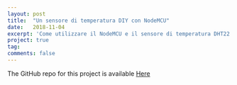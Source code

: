 ```yaml
---
layout: post
title:  "Un sensore di temperatura DIY con NodeMCU"
date:   2018-11-04
excerpt: 'Come utilizzare il NodeMCU e il sensore di temperatura DHT22 per creare una "stazione meteo" fatta in casa integrandola anche con Domoticz e Homebridge.'
project: true
tag:
comments: false
---
```


The GitHub repo for this project is available [Here](https://github.com/lucacorbucci/NodeMCUScript)
